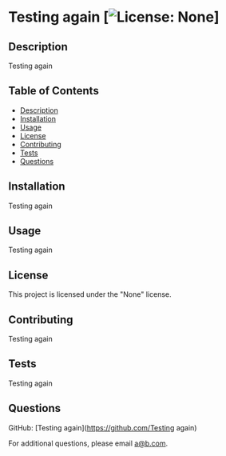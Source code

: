 # Testing again [![License: None](https://img.shields.io/badge/License-None-lightgrey.svg)]
    
  
## Description
Testing again

## Table of Contents
  - [Description](#description)
  - [Installation](#installation)
  - [Usage](#usage)
  - [License](#license)
  - [Contributing](#contributing)
  - [Tests](#tests)
  - [Questions](#questions)
  

## Installation
Testing again

## Usage
Testing again

## License
This project is licensed under the "None" license.

## Contributing
Testing again

## Tests
Testing again

## Questions
GitHub: [Testing again](https://github.com/Testing again)

For additional questions, please email [a@b.com](mailto:a@b.com).
